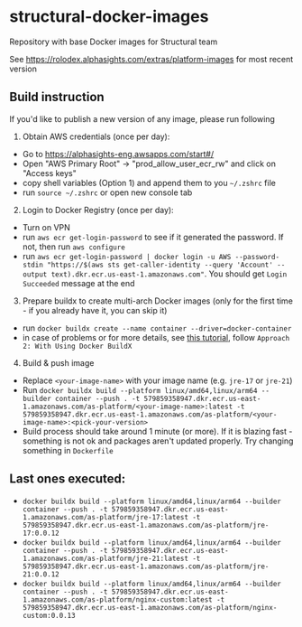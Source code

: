# structural-docker-images
Repository with base Docker images for Structural team

See https://rolodex.alphasights.com/extras/platform-images for most recent version

## Build instruction

If you'd like to publish a new version of any image, please run following

1. Obtain AWS credentials (once per day):
  - Go to https://alphasights-eng.awsapps.com/start#/
  - Open "AWS Primary Root" -> "prod_allow_user_ecr_rw" and click on "Access keys"
  - copy shell variables (Option 1) and append them to you `~/.zshrc` file
  - run `source ~/.zshrc` or open new console tab
2. Login to Docker Registry (once per day):
  - Turn on VPN
  - run `aws ecr get-login-password` to see if it generated the password. If not, then run `aws configure`
  - run `aws ecr get-login-password | docker login -u AWS --password-stdin "https://$(aws sts get-caller-identity --query 'Account' --output text).dkr.ecr.us-east-1.amazonaws.com"`. You should get `Login Succeeded` message at the end
3. Prepare buildx to create multi-arch Docker images (only for the first time - if you already have it, you can skip it)
  - run `docker buildx create --name container --driver=docker-container`
  - in case of problems or for more details, see [this tutorial](https://medium.com/@life-is-short-so-enjoy-it/docker-how-to-build-and-push-multi-arch-docker-images-to-docker-hub-64dea4931df9), follow `Approach 2: With Using Docker BuildX`
4. Build & push image
  - Replace `<your-image-name>` with your image name (e.g. `jre-17` or `jre-21`)
  - Run `docker buildx build --platform linux/amd64,linux/arm64 --builder container --push . -t 579859358947.dkr.ecr.us-east-1.amazonaws.com/as-platform/<your-image-name>:latest -t 579859358947.dkr.ecr.us-east-1.amazonaws.com/as-platform/<your-image-name>:<pick-your-version>`
  - Build process should take around 1 minute (or more). If it is blazing fast - something is not ok and packages aren't updated properly. Try changing something in `Dockerfile`
## Last ones executed:

- `docker buildx build --platform linux/amd64,linux/arm64 --builder container --push . -t 579859358947.dkr.ecr.us-east-1.amazonaws.com/as-platform/jre-17:latest -t 579859358947.dkr.ecr.us-east-1.amazonaws.com/as-platform/jre-17:0.0.12`
- `docker buildx build --platform linux/amd64,linux/arm64 --builder container --push . -t 579859358947.dkr.ecr.us-east-1.amazonaws.com/as-platform/jre-21:latest -t 579859358947.dkr.ecr.us-east-1.amazonaws.com/as-platform/jre-21:0.0.12`
- `docker buildx build --platform linux/amd64,linux/arm64 --builder container --push . -t 579859358947.dkr.ecr.us-east-1.amazonaws.com/as-platform/nginx-custom:latest -t 579859358947.dkr.ecr.us-east-1.amazonaws.com/as-platform/nginx-custom:0.0.13`